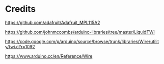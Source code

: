 # Credits

https://github.com/adafruit/Adafruit_MPL115A2

https://github.com/johnmccombs/arduino-libraries/tree/master/LiquidTWI

https://code.google.com/p/arduino/source/browse/trunk/libraries/Wire/utility/twi.c?r=1092

https://www.arduino.cc/en/Reference/Wire